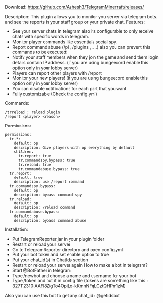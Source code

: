 Download: https://github.com/Ashesh3/TelegramMinecraft/releases/

Description:
This plugin allows you to monitor you server via telegram bots. and see the reports in your staff group or your private chat.
Features:
- See your server chats in telegram also its configurable to only receive chats with specific words in telegram.
- Monitor player commands like essentials social spy.
- Report command abuse (/pl , /plugins , ....) also you can prevent this commands to be executed!
- Notify your staff members when they join the game and send them login details contain IP address. (if you are using bungeecord enable this option only in your lobby server)
- Players can report other players with /report <playername> <reason>
- Monitor your new players! (if you are using bungeecord enable this option only in your lobby server)
- You can disable notifications for each part that you want
- Fully customizable (Check the config.yml)

Commands:
```
/trreload : reload plugin
/report <player> <reason>
```

Permissions:
```
permissions:
  tr.*:
    default: op
    description: Give players with op everything by default
    children:
      tr.report: true
      tr.commandspy.bypass: true
      tr.reload: true
      tr.commandabuse.bypass: true
  tr.report:
    default: true
    description: use /report command
  tr.commandspy.bypass:
    default: op
    description: bypass command spy
  tr.reload:
    default: op
    description: /reload command
  tr.commandabuse.bypass:
    default: op
    description: bypass command abuse
```
Installation:
- Put TelegramReporter.jar in your plugin folder
- Restart or reload your server
- Go to TelegramReporter directory and open config.yml
- Put your bot token and set enable option to true
- Put your chat_id(s) in ChatIds section
- Restart or reload your server again
How to make a bot in telegram?
- Start @BotFather in telegram
- Type /newbot and choose a name and username for your bot
- Type /token and put it in config file (tokens are something like this : 327112310:AAFl8ZigTo4OpiLo-kKmnNFqLCztQHPm1zM)

Also you can use this bot to get any chat_id : @getidsbot
